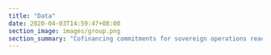 ```yaml
---
title: "Data"
date: 2020-04-03T14:59:47+08:00
section_image: images/group.png
section_summary: "Cofinancing commitments for sovereign operations reached $4.89 billion in 2019. These went to 36 investment projects and 112 technical assistance. Which developing member country or what sector benefited the most from partner resources? This section gives numerical highlights of 2019’s sovereign cofinancing operations."
---
```


